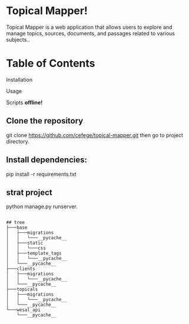 # Topical Mapper!

Topical Mapper is a web application that allows users to explore and manage topics, sources, documents, and passages related to various subjects..


# Table of Contents

Installation

Usage


Scripts **offline!**

## Clone the repository

git clone https://github.com/cefege/topical-mapper.git
then go to project directory.

## Install dependencies:

pip install -r requirements.txt

## strat project
python manage.py runserver.
```

## tree
├───base
│   ├───migrations
│   │   └───__pycache__
│   ├───static
│   │   └───css
│   ├───template_tags
│   │   └───__pycache__
│   └───__pycache__
├───clients
│   ├───migrations
│   │   └───__pycache__
│   └───__pycache__
├───topicals
│   ├───migrations
│   │   └───__pycache__
│   └───__pycache__
└───wesal_api
    └───__pycache__
